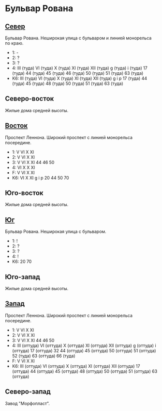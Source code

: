 # Бульвар Рована

## [Север](./520085.md)

Бульвар Рована.
Неширокая улица с бульваром и  линией монорельса по краю.

* 1:    -
* 2:    ?
* 3:    ?
* 4:    III (туда)  VI (туда)   X (туда)    XI (туда)   XII (туда)
        g (туда)    i (туда)
        17 (туда)   44 (туда)   45 (туда)   46 (туда)   50 (туда)
        51 (туда)   63 (туда)
* K6:   III (туда)  VI (туда)   X (туда)    XI (туда)   XII (туда)
        g   i   p
        17 (туда)   44 (туда)   45 (туда)   48 (туда)   50 (туда)   51 (туда)   63 (туда)

## Северо-восток

Жилые дома средней высоты.

## [Восток](./530090.md)

Проспект Леннона.
Широкий проспект с линией монорельса посередине.

* 1:    V   VI  X   XI
* 2:    V   VI  X   XI
* 3:    V   VI  X   XI
        44  46  50
* 4:    VI  X   X   XI
* F:    V   VI  X   XI
* K6:   VI  X   XI
        g   i   p
        20  44  50  70

## Юго-восток

Жилые дома средней высоты.

## [Юг](./520100.md)

Бульвар Рована.
Неширокая улица с бульваром.

* 1:    !
* 2:    ?
* 3:    ?
* 4:    !
* K6:   20  70

## Юго-запад

Жилые дома средней высоты.

## [Запад](./515090.md)

Проспект Леннона.
Широкий проспект с линией монорельса посередине.

* 1:    V   VI  X   XI
* 2:    V   VI  X   XI
* 3:    V   VI  X   XI
        44  46  50
* 4:    III (оттуда)    VI (оттуда)     X (оттуда)      XI (оттуда) XII (оттуда)
        g (оттуда)      i (оттуда)
        17 (оттуда)     32      44 (оттуда)     45 (оттуда)     50 (оттуда)
        51 (оттуда)     52 (туда)       63 (оттуда)     66 (туда)
* F:    V   VI  X   XI
* K6:   III (оттуда)    VI (оттуда) X (оттуда)  XI (оттуда) XII (оттуда)
        17 (оттуда) 44 (оттуда) 45 (оттуда) 48 (оттуда) 50 (оттуда) 51 (оттуда) 63 (оттуда)

## Северо-запад

Завод "Морфопласт".
